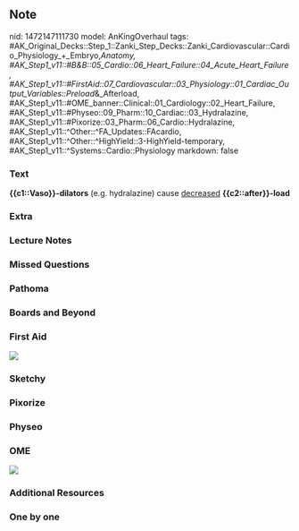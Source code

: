 ## Note
nid: 1472147111730
model: AnKingOverhaul
tags: #AK_Original_Decks::Step_1::Zanki_Step_Decks::Zanki_Cardiovascular::Cardio_Physiology_+_Embryo,_Anatomy, #AK_Step1_v11::#B&B::05_Cardio::06_Heart_Failure::04_Acute_Heart_Failure, #AK_Step1_v11::#FirstAid::07_Cardiovascular::03_Physiology::01_Cardiac_Output_Variables::Preload_&_Afterload, #AK_Step1_v11::#OME_banner::Clinical::01_Cardiology::02_Heart_Failure, #AK_Step1_v11::#Physeo::09_Pharm::10_Cardiac::03_Hydralazine, #AK_Step1_v11::#Pixorize::03_Pharm::06_Cardio::Hydralazine, #AK_Step1_v11::^Other::^FA_Updates::FAcardio, #AK_Step1_v11::^Other::^HighYield::3-HighYield-temporary, #AK_Step1_v11::^Systems::Cardio::Physiology
markdown: false

### Text
<div>
  <b>{{c1::Vaso}}-dilators</b> (e.g. hydralazine) cause
  <u>decreased</u> <b>{{c2::after}}-load</b>
</div>

### Extra


### Lecture Notes


### Missed Questions


### Pathoma


### Boards and Beyond


### First Aid
<img src="tmpRc0OQG.png">

### Sketchy


### Pixorize


### Physeo


### OME
<div class="ome-widget">
  <a href=
  "https://onlinemeded.org/spa/cardiology/heart-failure/acquire?ref=anki">
  <img src="_OME_AnkiFlashcards_Lesson_5.png"></a>
</div>

### Additional Resources


### One by one

